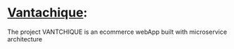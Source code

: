<h1><u>Vantachique</u>:</h1>
<p>The project VANTCHIQUE is an ecommerce webApp built with microservice architecture</p>
